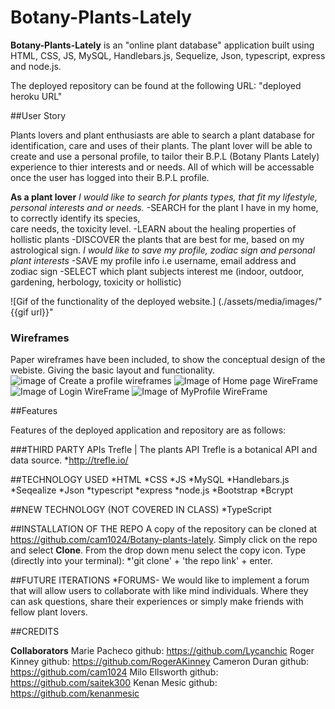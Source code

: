 # Botany-Plants-Lately
**Botany-Plants-Lately** is an "online plant database" application built using HTML, CSS, JS, MySQL, Handlebars.js, Sequelize, Json, typescript, express and node.js.


The deployed repository can be found at the following URL:
"deployed heroku URL"

##User Story

Plants lovers and plant enthusiasts are able to search a plant database for identification, care and uses of their plants. The plant lover will be able to create and use a personal profile, to tailor their B.P.L (Botany Plants Lately) experience to thier interests and or needs. All of which will be accessable once the user has logged into their B.P.L profile. 

**As a plant lover**
*I would like to search for plants types, that fit my lifestyle, personal interests and or needs.*
   -SEARCH for the plant I have in my home, to correctly identify its species,   
    care needs, the toxicity level.
   -LEARN about the healing properties of hollistic plants
   -DISCOVER the plants that are best for me, based on my astrological sign.
 *I would like to save my profile, zodiac sign and personal plant interests*
   -SAVE my profile info i.e username, email address and zodiac sign
   -SELECT which plant subjects interest me (indoor, outdoor, gardening, herbology, toxicity or hollistic) 
 
 ![Gif of the functionality of the deployed website.]
 (./assets/media/images/"{{gif url}}"
 
 ### Wireframes
  Paper wireframes have been included, to show the conceptual design of the webiste. Giving the basic layout and functionality.
  ![image of Create a profile wireframes](public/images/FDCreateaprofile.png)
  ![Image of Home page WireFrame](public/images/FDHomepage.png)
  ![Image of Login WireFrame](public/images/FDLogin.png)
  ![Image of MyProfile WireFrame](public/images/FDMyProfile.png)
 
  ##Features
  
  Features of the deployed application and repository are as follows:

  ###THIRD PARTY APIs
   Trefle | The plants API
   Trefle is a botanical API and data source.
       *http://trefle.io/

  ##TECHNOLOGY USED
    *HTML 
    *CSS 
    *JS 
    *MySQL
    *Handlebars.js
    *Seqealize
    *Json 
    *typescript
    *express 
    *node.js
    *Bootstrap
    *Bcrypt
 
  ##NEW TECHNOLOGY (NOT COVERED IN CLASS)
  *TypeScript

  ##INSTALLATION OF THE REPO
  A copy of the repository can be cloned at https://github.com/cam1024/Botany-plants-lately. Simply click on the repo and select **Clone**. From the drop down menu select the copy icon. Type (directly into your terminal):
  *'git clone' + 'the repo link' + enter.

  ##FUTURE ITERATIONS
  *FORUMS- We would like to implement a forum that will allow users to collaborate with like mind individuals. Where they can ask questions, share their experiences or simply make friends with fellow plant lovers.
  
  ##CREDITS

  **Collaborators**
  Marie Pacheco github: https://github.com/Lycanchic
  Roger Kinney github: https://github.com/RogerAKinney
  Cameron Duran github: https://github.com/cam1024
  Milo Ellsworth github: https://github.com/saitek300
  Kenan Mesic github: https://github.com/kenanmesic



